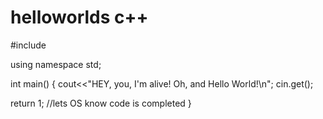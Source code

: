 # helloworlds c++

#include <iostream>
 
using namespace std;

int main()
{
  cout<<"HEY, you, I'm alive! Oh, and Hello World!\n";
  cin.get();
  
  return 1; //lets OS know code is completed
}
 

 

